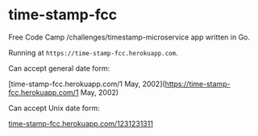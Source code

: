 # time-stamp-fcc

Free Code Camp /challenges/timestamp-microservice app written in Go.

Running at `https://time-stamp-fcc.herokuapp.com`.

Can accept general date form:

[time-stamp-fcc.herokuapp.com/1 May, 2002](https://time-stamp-fcc.herokuapp.com/1 May, 2002)

Can accept Unix date form:

[time-stamp-fcc.herokuapp.com/1231231311](https://time-stamp-fcc.herokuapp.com/1231231311)